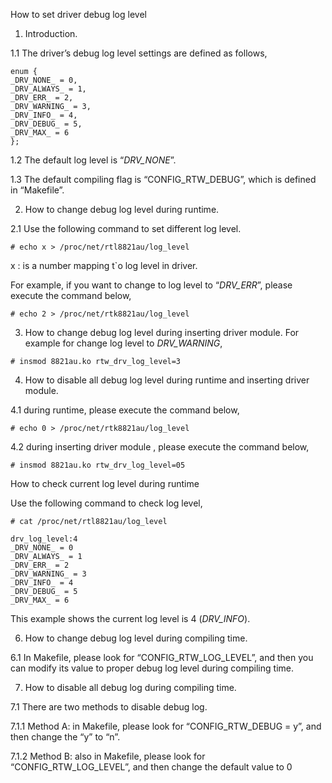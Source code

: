 How to set driver debug log level

1. Introduction.

1.1 The driver’s debug log level settings are defined as follows,
```
enum {
_DRV_NONE_ = 0,
_DRV_ALWAYS_ = 1,
_DRV_ERR_ = 2,
_DRV_WARNING_ = 3,
_DRV_INFO_ = 4,
_DRV_DEBUG_ = 5,
_DRV_MAX_ = 6
};
```
1.2 The default log level is “_DRV_NONE_”.

1.3 The default compiling flag is “CONFIG_RTW_DEBUG”, which is defined in
“Makefile”.



2. How to change debug log level during runtime.

2.1 Use the following command to set different log level.
```
# echo x > /proc/net/rtl8821au/log_level
```
x : is a number mapping t`o log level in driver.

For example, if you want to change to log level to “_DRV_ERR_”, please
execute the command below,
```
# echo 2 > /proc/net/rtk8821au/log_level
```


3. How to change debug log level during inserting driver module.
For example for change log level to _DRV_WARNING_,
```
# insmod 8821au.ko rtw_drv_log_level=3
```


4. How to disable all debug log level during runtime and inserting driver module.

4.1 during runtime, please execute the command below,
```
# echo 0 > /proc/net/rtk8821au/log_level
```
4.2 during inserting driver module , please execute the command below,
```
# insmod 8821au.ko rtw_drv_log_level=05
```
How to check current log level during runtime

Use the following command to check log level,
```
# cat /proc/net/rtl8821au/log_level

drv_log_level:4
_DRV_NONE_ = 0
_DRV_ALWAYS_ = 1
_DRV_ERR_ = 2
_DRV_WARNING_ = 3
_DRV_INFO_ = 4
_DRV_DEBUG_ = 5
_DRV_MAX_ = 6
```
This example shows the current log level is 4 (_DRV_INFO_).



6. How to change debug log level during compiling time.

6.1 In Makefile, please look for “CONFIG_RTW_LOG_LEVEL”, and then you can
modify its value to proper debug log level during compiling time.



7. How to disable all debug log during compiling time.

7.1 There are two methods to disable debug log.

7.1.1 Method A: in Makefile, please look for “CONFIG_RTW_DEBUG = y”,
and then change the “y” to “n”.

7.1.2 Method B: also in Makefile, please look for
“CONFIG_RTW_LOG_LEVEL”, and then change the default value to 0

